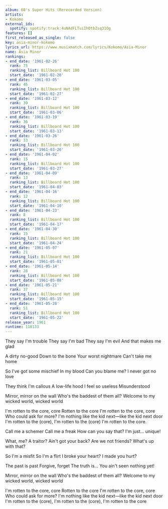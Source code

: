 ```yaml
---
album: 60's Super Hits (Rerecorded Version)
artists:
- Kokomo
external_ids:
  spotify: spotify:track:4uNAdFLTuiIhDtbZsq31Og
features: []
first_released_as_single: false
key: asia-minor-kokomo
lyrics_url: https://www.musixmatch.com/lyrics/Kokomo/Asia-Minor
name: Asia Minor
rankings:
- end_date: '1961-02-26'
  rank: 75
  ranking_list: Billboard Hot 100
  start_date: '1961-02-20'
- end_date: '1961-03-05'
  rank: 46
  ranking_list: Billboard Hot 100
  start_date: '1961-02-27'
- end_date: '1961-03-12'
  rank: 39
  ranking_list: Billboard Hot 100
  start_date: '1961-03-06'
- end_date: '1961-03-19'
  rank: 36
  ranking_list: Billboard Hot 100
  start_date: '1961-03-13'
- end_date: '1961-03-26'
  rank: 33
  ranking_list: Billboard Hot 100
  start_date: '1961-03-20'
- end_date: '1961-04-02'
  rank: 15
  ranking_list: Billboard Hot 100
  start_date: '1961-03-27'
- end_date: '1961-04-09'
  rank: 13
  ranking_list: Billboard Hot 100
  start_date: '1961-04-03'
- end_date: '1961-04-16'
  rank: 12
  ranking_list: Billboard Hot 100
  start_date: '1961-04-10'
- end_date: '1961-04-23'
  rank: 8
  ranking_list: Billboard Hot 100
  start_date: '1961-04-17'
- end_date: '1961-04-30'
  rank: 15
  ranking_list: Billboard Hot 100
  start_date: '1961-04-24'
- end_date: '1961-05-07'
  rank: 21
  ranking_list: Billboard Hot 100
  start_date: '1961-05-01'
- end_date: '1961-05-14'
  rank: 28
  ranking_list: Billboard Hot 100
  start_date: '1961-05-08'
- end_date: '1961-05-21'
  rank: 37
  ranking_list: Billboard Hot 100
  start_date: '1961-05-15'
- end_date: '1961-05-28'
  rank: 51
  ranking_list: Billboard Hot 100
  start_date: '1961-05-22'
release_year: 1961
runtime: 118133
---
```

They say I'm trouble
They say I'm bad
They say I'm evil
And that makes me glad

A dirty no-good
Down to the bone
Your worst nightmare
Can't take me home

So I've got some mischief
In my blood
Can you blame me?
I never got no love

They think I'm callous
A low-life hood
I feel so useless
Misunderstood

Mirror, mirror on the wall
Who's the baddest of them all?
Welcome to my wicked world, wicked world

I'm rotten to the core, core
Rotten to the core
I'm rotten to the core, core
Who could ask for more?
I'm nothing like the kid next—like the kid next door
I'm rotten to the (core), I'm rotten to the (core)
I'm rotten to the core.

Call me a schemer
Call me a freak
How can you say that?
I'm just... unique!

What, me? A traitor?
Ain't got your back?
Are we not friends?
What's up with that?

So I'm a misfit
So I'm a flirt
I broke your heart?
I made you hurt?

The past is past
Forgive, forget
The truth is...
You ain't seen nothing yet!

Mirror, mirror on the wall
Who's the baddest of them all?
Welcome to my wicked world, wicked world

I'm rotten to the core, core
Rotten to the core
I'm rotten to the core, core
Who could ask for more?
I'm nothing like the kid next—like the kid next door
I'm rotten to the (core), I'm rotten to the (core),
I'm rotten to the core

